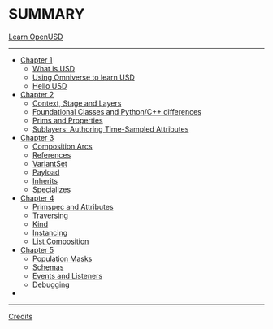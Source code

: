 # SUMMARY
[Learn OpenUSD](./usd_three_viewer/index.html)

-----------


- [Chapter 1]()
  - [What is USD](./chapter1/what_is_usd.md)
  - [Using Omniverse to learn USD](./chapter1/using_omniverse_to_learn_usd.md)
  - [Hello USD](./chapter1/hello_usd.md)
- [Chapter 2]()
  - [Context, Stage and Layers](./chapter2/context_stage_and_layers.md)
  - [Foundational Classes and Python/C++ differences](./chapter2/foundational_classes_and_py_cpp_differences.md)
  - [Prims and Properties](./chapter2/prims_and_properties.md)
  - [Sublayers: Authoring Time-Sampled Attributes](./chapter2/time_sampled_attributes_in_sublayers.md)
- [Chapter 3]()
  - [Composition Arcs](./chapter3/composition_arcs.md)
  - [References](./chapter3/references.md)
  - [VariantSet](./chapter3/variantset.md)
  - [Payload](./chapter3/payload.md)
  - [Inherits](./chapter3/inherits.md)
  - [Specializes](./chapter3/specializes.md)
- [Chapter 4]()
  - [Primspec and Attributes](./chapter4/primspecs_and_attributes.md)
  - [Traversing](./chapter4/traversing.md)
  - [Kind](./chapter4/kind.md)
  - [Instancing](./chapter4/instancing.md)
  - [List Composition](./chapter4/list_composition.md)
- [Chapter 5]()
  - [Population Masks](./chapter5/population_masks.md)
  - [Schemas](./chapter5/schemas.md)
  - [Events and Listeners](./chapter5/events_and_listeners.md)
  - [Debugging](./chapter5/debugging.md)
- []()
-----------

[Credits](./credits.md)
